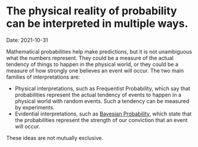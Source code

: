 # The physical reality of probability can be interpreted in multiple ways.

Date: 2021-10-31 

Mathematical probabilities help make predictions, but it is not unambiguous what the numbers represent. They could be a measure of the actual tendency of things to happen in the physical world, or they could be a measure of how strongly one believes an event will occur. The two main families of interpretations are:

* Physical interpretations, such as Frequentist Probability, which say that probabilities represent the actual tendency of events to happen in a physical world with random events. Such a tendency can be measured by experiments. 
* Evidential interpretations, such as [Bayesian Probability](Bayesian%20Probability.md), which state that the probabilities represent the strength of our conviction that an event will occur. 

These ideas are not mutually exclusive.